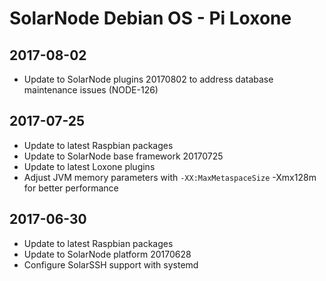 # SolarNode Debian OS - Pi Loxone

## 2017-08-02

 * Update to SolarNode plugins 20170802 to address database maintenance
   issues (NODE-126)


## 2017-07-25

 * Update to latest Raspbian packages
 * Update to SolarNode base framework 20170725
 * Update to latest Loxone plugins
 * Adjust JVM memory parameters with `-XX:MaxMetaspaceSize` -Xmx128m for
   better performance


## 2017-06-30

 * Update to latest Raspbian packages
 * Update to SolarNode platform 20170628
 * Configure SolarSSH support with systemd

